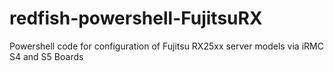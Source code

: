 # redfish-powershell-FujitsuRX
Powershell code for configuration of Fujitsu RX25xx server models via iRMC S4 and S5 Boards
